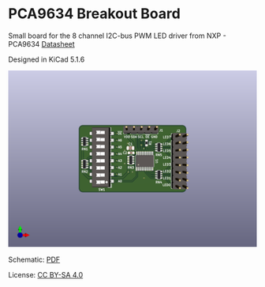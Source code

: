 # PCA9634 Breakout Board

Small board for the 8 channel I2C-bus PWM LED driver from NXP - PCA9634 [Datasheet](https://www.nxp.com/docs/en/data-sheet/PCA9634.pdf)

Designed in KiCad 5.1.6

![PCB Render](docs/pca9634-breakout.png)

Schematic: [PDF](docs/pca9634-breakout.pdf)

License: [CC BY-SA 4.0](https://creativecommons.org/licenses/by-sa/4.0/)
